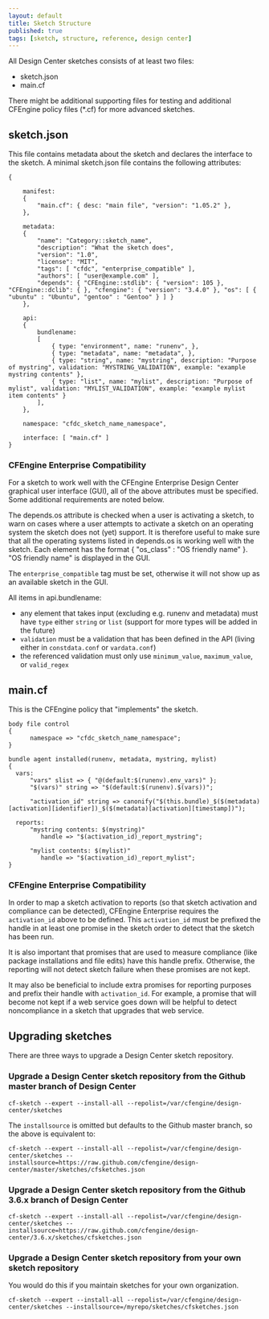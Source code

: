 ```yaml
---
layout: default
title: Sketch Structure
published: true
tags: [sketch, structure, reference, design center]
---
```


All Design Center sketches consists of at least two files:

* sketch.json
* main.cf

There might be additional supporting files for testing and additional CFEngine 
policy files (*.cf) for more advanced sketches.

## sketch.json

This file contains metadata about the sketch and declares the interface to the 
sketch. A minimal sketch.json file contains the following attributes:

````
{

    manifest:
    {
        "main.cf": { desc: "main file", "version": "1.05.2" },
    },

    metadata:
    {
        "name": "Category::sketch_name",
        "description": "What the sketch does",
        "version": "1.0",
        "license": "MIT",
        "tags": [ "cfdc", "enterprise_compatible" ],
        "authors": [ "user@example.com" ],
        "depends": { "CFEngine::stdlib": { "version": 105 }, "CFEngine::dclib": { }, "cfengine": { "version": "3.4.0" }, "os": [ { "ubuntu" : "Ubuntu", "gentoo" : "Gentoo" } ] }
    },

    api:
    {
        bundlename:
        [
            { type: "environment", name: "runenv", },
            { type: "metadata", name: "metadata", },
            { type: "string", name: "mystring", description: "Purpose of mystring", validation: "MYSTRING_VALIDATION", example: "example mystring contents" },
            { type: "list", name: "mylist", description: "Purpose of mylist", validation: "MYLIST_VALIDATION", example: "example mylist item contents" }
        ],
    },

    namespace: "cfdc_sketch_name_namespace",

    interface: [ "main.cf" ]
}
````

### CFEngine Enterprise Compatibility

For a sketch to work well with the CFEngine Enterprise Design Center graphical 
user interface (GUI), all of the above attributes must be specified. Some 
additional requirements are noted below.

The depends.os attribute is checked when a user is activating a sketch, to
warn on cases where a user attempts to activate a sketch on an operating system
the sketch does not (yet) support. It is therefore useful to make sure that
all the operating systems listed in depends.os is working well with the sketch.
Each element has the format { "os_class" : "OS friendly name" }. "OS friendly
name" is displayed in the GUI.

The `enterprise_compatible` tag must be set, otherwise it will not show up as 
an available sketch in the GUI.

All items in api.bundlename:

* any element that takes input (excluding e.g. runenv and metadata) must have 
`type` either `string` or `list` (support for more types will be added in the 
future)
* `validation` must be a validation that has been defined in the API (living 
either in `constdata.conf` or `vardata.conf`)
* the referenced validation must only use `minimum_value`, `maximum_value`, or 
`valid_regex`


## main.cf

This is the CFEngine policy that "implements" the sketch.

```cf3
body file control
{
      namespace => "cfdc_sketch_name_namespace";
}

bundle agent installed(runenv, metadata, mystring, mylist)
{
  vars:
      "vars" slist => { "@(default:$(runenv).env_vars)" };
      "$(vars)" string => "$(default:$(runenv).$(vars))";

      "activation_id" string => canonify("$(this.bundle)_$($(metadata)[activation][identifier])_$($(metadata)[activation][timestamp])");

  reports:
      "mystring contents: $(mystring)"
         handle => "$(activation_id)_report_mystring";

      "mylist contents: $(mylist)"
         handle => "$(activation_id)_report_mylist";
}
```

### CFEngine Enterprise Compatibility

In order to map a sketch activation to reports (so that sketch activation and 
compliance can be detected), CFEngine Enterprise requires the `activation_id` 
above to be defined. This `activation_id` must be prefixed the handle in at 
least one promise in the sketch order to detect that the sketch has been run.

It is also important that promises that are used to measure compliance (like 
package installations and file edits) have this handle prefix. Otherwise, the 
reporting will not detect sketch failure when these promises are not kept.

It may also be beneficial to include extra promises for reporting purposes and 
prefix their handle with `activation_id`. For example, a promise that will 
become not kept if a web service goes down will be helpful to detect 
noncompliance in a sketch that upgrades that web service.

## Upgrading sketches

There are three ways to upgrade a Design Center sketch repository.

### Upgrade a Design Center sketch repository from the Github master branch of Design Center

`cf-sketch --expert --install-all --repolist=/var/cfengine/design-center/sketches`

The `installsource` is omitted but defaults to the Github master branch, so the above is equivalent to:

`cf-sketch --expert --install-all --repolist=/var/cfengine/design-center/sketches --installsource=https://raw.github.com/cfengine/design-center/master/sketches/cfsketches.json`

### Upgrade a Design Center sketch repository from the Github 3.6.x branch of Design Center

`cf-sketch --expert --install-all --repolist=/var/cfengine/design-center/sketches --installsource=https://raw.github.com/cfengine/design-center/3.6.x/sketches/cfsketches.json`

### Upgrade a Design Center sketch repository from your own sketch repository

You would do this if you maintain sketches for your own organization.

`cf-sketch --expert --install-all --repolist=/var/cfengine/design-center/sketches --installsource=/myrepo/sketches/cfsketches.json`
